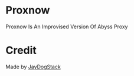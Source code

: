 # Proxnow

Proxnow Is An Improvised Version Of Abyss Proxy

# Credit

Made by <a href="https://replit.com/@jaydogstack">JayDogStack</a>
